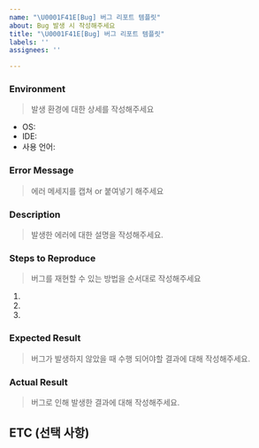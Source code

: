 ```yaml
---
name: "\U0001F41E[Bug] 버그 리포트 템플릿"
about: Bug 발생 시 작성해주세요
title: "\U0001F41E[Bug] 버그 리포트 템플릿"
labels: ''
assignees: ''

---
```


### Environment
> 발생 환경에 대한 상세를 작성해주세요
- OS: 
- IDE:
- 사용 언어: 

### Error Message
> 에러 메세지를 캡쳐 or 붙여넣기 해주세요

### Description
> 발생한 에러에 대한 설명을 작성해주세요.

### Steps to Reproduce
> 버그를 재현할 수 있는 방법을 순서대로 작성해주세요
1. 
2. 
3. 

### Expected Result
> 버그가 발생하지 않았을 때 수행 되어야할 결과에 대해 작성해주세요.

### Actual Result
> 버그로 인해 발생한 결과에 대해 작성해주세요.


## ETC (선택 사항)

